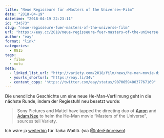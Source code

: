 ```yaml
---
title: "Neue Regisseure für »Masters of the Universe«-Film"
date: "2018-04-19"
datetime: "2018-04-19 22:23:11"
id: "34573"
slug: "neue-regisseure-fuer-masters-of-the-universe-film"
url: "https://eay.cc/2018/neue-regisseure-fuer-masters-of-the-universe-film/"
author: "eay"
format: "link"
categories:
  - 0815
tags:
  - filme
  - motu
meta:
  - linked_list_url: "http://variety.com/2018/film/news/he-man-movie-director-masters-of-the-universe-1202763492/"
  - yourls_shorturl: "https://eay.li/34v"
  - content_copy: "https://twitter.com/eay/status/987065940037767169"
---
```


Die unendliche Geschichte um eine neue He-Man-Verfilmung geht in die nächste Runde, indem der Regiestuhl neu besetzt wurde:

> Sony Pictures and Mattel have tapped the directing duo of [Aaron](http://www.imdb.com/name/nm1887480/) and [Adam Nee](http://www.imdb.com/name/nm1519639/) to helm the He-Man movie “Masters of the Universe”, sources tell Variety.

Ich wäre ja [weiterhin](https://eay.cc/2017/thor-ragnarok-2017/) für Taika Waititi. (via [@InterFilmreisen](https://twitter.com/InterFilmreisen/status/987061408201404416))
